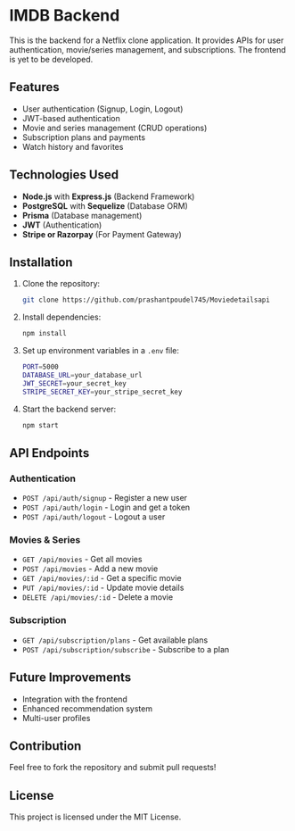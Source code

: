# IMDB Backend

This is the backend for a Netflix clone application. It provides APIs for user authentication, movie/series management, and subscriptions. The frontend is yet to be developed.

## Features

- User authentication (Signup, Login, Logout)
- JWT-based authentication
- Movie and series management (CRUD operations)
- Subscription plans and payments
- Watch history and favorites

## Technologies Used

- **Node.js** with **Express.js** (Backend Framework)
- **PostgreSQL** with **Sequelize** (Database ORM)
- **Prisma** (Database management)
- **JWT** (Authentication)
- **Stripe or Razorpay** (For Payment Gateway)

## Installation

1. Clone the repository:
   ```sh
   git clone https://github.com/prashantpoudel745/Moviedetailsapi
   ```
2. Install dependencies:
   ```sh
   npm install
   ```
3. Set up environment variables in a `.env` file:
   ```sh
   PORT=5000
   DATABASE_URL=your_database_url
   JWT_SECRET=your_secret_key
   STRIPE_SECRET_KEY=your_stripe_secret_key
   ```
4. Start the backend server:
   ```sh
   npm start
   ```

## API Endpoints

### Authentication
- `POST /api/auth/signup` - Register a new user
- `POST /api/auth/login` - Login and get a token
- `POST /api/auth/logout` - Logout a user

### Movies & Series
- `GET /api/movies` - Get all movies
- `POST /api/movies` - Add a new movie
- `GET /api/movies/:id` - Get a specific movie
- `PUT /api/movies/:id` - Update movie details
- `DELETE /api/movies/:id` - Delete a movie

### Subscription
- `GET /api/subscription/plans` - Get available plans
- `POST /api/subscription/subscribe` - Subscribe to a plan

## Future Improvements
- Integration with the frontend
- Enhanced recommendation system
- Multi-user profiles

## Contribution
Feel free to fork the repository and submit pull requests!

## License
This project is licensed under the MIT License.

